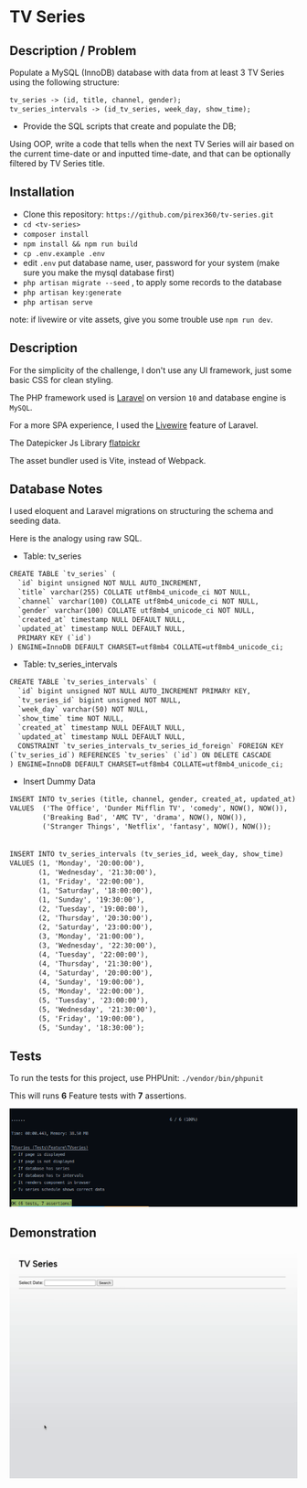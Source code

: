 # TV Series

## Description / Problem

Populate a MySQL (InnoDB) database with data from at least 3 TV Series using the following structure:

```
tv_series -> (id, title, channel, gender);
tv_series_intervals -> (id_tv_series, week_day, show_time);
```

* Provide the SQL scripts that create and populate the DB;

Using OOP, write a code that tells when the next TV Series will air based on the current time-date or and inputted time-date, and that can be optionally filtered by TV Series title.

## Installation

* Clone this repository: `https://github.com/pirex360/tv-series.git`
* `cd <tv-series>`
* `composer install`
* `npm install && npm run build`
* `cp .env.example .env`
* edit `.env` put database name, user, password for your system (make sure you make the mysql database first)
* `php artisan migrate --seed` , to apply some records to the database
* `php artisan key:generate`
* `php artisan serve`

note: if livewire or vite assets, give you some trouble use `npm run dev`.


## Description

For the simplicity of the challenge, I don't use any UI framework, just some basic CSS for clean styling.

The PHP framework used is [Laravel](https://laravel.com/) on version `10` and database engine is `MySQL`.

For a more SPA experience, I used the [Livewire](https://laravel-livewire.com/) feature of Laravel.

The Datepicker Js Library [flatpickr](https://flatpickr.js.org/)

The asset bundler used is Vite, instead of Webpack.

## Database Notes

I used eloquent and Laravel migrations on structuring the schema and seeding data.

Here is the analogy using raw SQL.

* Table: tv_series

```
CREATE TABLE `tv_series` (
  `id` bigint unsigned NOT NULL AUTO_INCREMENT,
  `title` varchar(255) COLLATE utf8mb4_unicode_ci NOT NULL,
  `channel` varchar(100) COLLATE utf8mb4_unicode_ci NOT NULL,
  `gender` varchar(100) COLLATE utf8mb4_unicode_ci NOT NULL,
  `created_at` timestamp NULL DEFAULT NULL,
  `updated_at` timestamp NULL DEFAULT NULL,
  PRIMARY KEY (`id`)
) ENGINE=InnoDB DEFAULT CHARSET=utf8mb4 COLLATE=utf8mb4_unicode_ci;
```

* Table: tv_series_intervals

```
CREATE TABLE `tv_series_intervals` (
  `id` bigint unsigned NOT NULL AUTO_INCREMENT PRIMARY KEY,
  `tv_series_id` bigint unsigned NOT NULL,
  `week_day` varchar(50) NOT NULL,
  `show_time` time NOT NULL,
  `created_at` timestamp NULL DEFAULT NULL,
  `updated_at` timestamp NULL DEFAULT NULL,
  CONSTRAINT `tv_series_intervals_tv_series_id_foreign` FOREIGN KEY (`tv_series_id`) REFERENCES `tv_series` (`id`) ON DELETE CASCADE
) ENGINE=InnoDB DEFAULT CHARSET=utf8mb4 COLLATE=utf8mb4_unicode_ci;
```

* Insert Dummy Data

```
INSERT INTO tv_series (title, channel, gender, created_at, updated_at) 
VALUES  ('The Office', 'Dunder Mifflin TV', 'comedy', NOW(), NOW()),
        ('Breaking Bad', 'AMC TV', 'drama', NOW(), NOW()),
        ('Stranger Things', 'Netflix', 'fantasy', NOW(), NOW());


INSERT INTO tv_series_intervals (tv_series_id, week_day, show_time) 
VALUES (1, 'Monday', '20:00:00'),
       (1, 'Wednesday', '21:30:00'),
       (1, 'Friday', '22:00:00'),
       (1, 'Saturday', '18:00:00'),
       (1, 'Sunday', '19:30:00'),
       (2, 'Tuesday', '19:00:00'),
       (2, 'Thursday', '20:30:00'),
       (2, 'Saturday', '23:00:00'),
       (3, 'Monday', '21:00:00'),
       (3, 'Wednesday', '22:30:00'),
       (4, 'Tuesday', '22:00:00'),
       (4, 'Thursday', '21:30:00'),
       (4, 'Saturday', '20:00:00'),
       (4, 'Sunday', '19:00:00'),
       (5, 'Monday', '22:00:00'),
       (5, 'Tuesday', '23:00:00'),
       (5, 'Wednesday', '21:30:00'),
       (5, 'Friday', '19:00:00'),
       (5, 'Sunday', '18:30:00');

```

## Tests

To run the tests for this project, use PHPUnit: `./vendor/bin/phpunit`

This will runs **6** Feature tests with **7** assertions.

![Tests](/demo/tests.png)

## Demonstration

![TVShow Demo](/demo/demo.gif)
